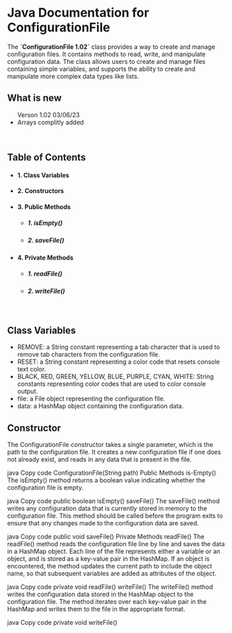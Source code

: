 <h1>Java Documentation for<br> ConfigurationFile</h1>
The <b>`ConfigurationFile 1.02`</b> class provides a way to create and manage configuration files. It contains methods to read, write, and manipulate configuration data. The class allows users to create and manage files containing simple variables, and supports the ability to create and manipulate more complex data types like lists.
<br>
<h2>What is new</h2>
<ul>Verson 1.02 03/06/23
  <li>Arrays complitly added</li>
</ul>
<br>
<h2>Table of Contents</h2>
<ul>
  <li><h4>1. Class Variables</h4></li>
  <li><h4>2. Constructors</h4></li>
  <li><h4>3. Public Methods</h4></li>
  <ul>
    <li><h5>1. isEmpty()</h5></li>
    <li><h5>2. saveFile()</h5></li>
  </ul>
  <li><h4>4. Private Methods</h4></li>
  <ul>
    <li><h5>1. readFile()</h5></li>
    <li><h5>2. writeFile()</h5></li>
  </ul>
</ul>
<br>

<h2>Class Variables</h2>
<ul>
  <li>REMOVE: a String constant representing a tab character that is used to remove tab characters from the configuration file.</li>
  <li>RESET: a String constant representing a color code that resets console text color.</li>
  <li>BLACK, RED, GREEN, YELLOW, BLUE, PURPLE, CYAN, WHITE: String constants representing color codes that are used to color console output.</li>
  <li>file: a File object representing the configuration file.</li>
  <li>data: a HashMap object containing the configuration data.</li>
</ul>

<h2>Constructor</h2>
The ConfigurationFile constructor takes a single parameter, which is the path to the configuration file. It creates a new configuration file if one does not already exist, and reads in any data that is present in the file.

java
Copy code
ConfigurationFile(String path)
Public Methods
is-Empty()
The isEmpty() method returns a boolean value indicating whether the configuration file is empty.

java
Copy code
public boolean isEmpty()
saveFile()
The saveFile() method writes any configuration data that is currently stored in memory to the configuration file. This method should be called before the program exits to ensure that any changes made to the configuration data are saved.

java
Copy code
public void saveFile()
Private Methods
readFile()
The readFile() method reads the configuration file line by line and saves the data in a HashMap object. Each line of the file represents either a variable or an object, and is stored as a key-value pair in the HashMap. If an object is encountered, the method updates the current path to include the object name, so that subsequent variables are added as attributes of the object.

java
Copy code
private void readFile()
writeFile()
The writeFile() method writes the configuration data stored in the HashMap object to the configuration file. The method iterates over each key-value pair in the HashMap and writes them to the file in the appropriate format.

java
Copy code
private void writeFile()
